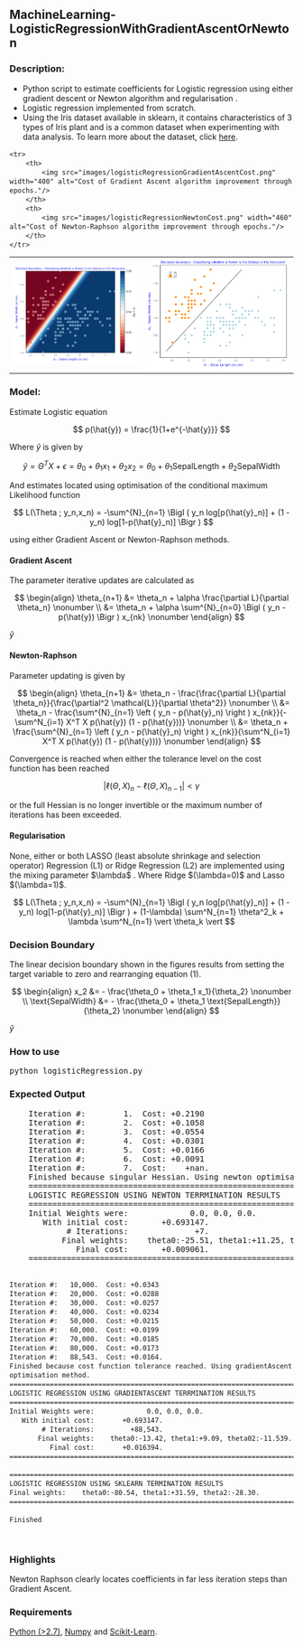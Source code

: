 <h2>MachineLearning-LogisticRegressionWithGradientAscentOrNewton</h2>
<h3>Description:</h3>
<ul style="list-style-type:disc">
	<li>Python script to estimate coefficients for Logistic regression using either gradient descent or Newton algorithm and regularisation . </li>
	<li>Logistic regression implemented from scratch.</li>
	<li>Using the Iris dataset available in sklearn, it contains characteristics of 3 types of Iris plant and is a common dataset when experimenting with data analysis. To learn more about the dataset, click <a href="https://archive.ics.uci.edu/ml/datasets/iris">here</a>.</li>
</ul>


<table style="max-width:100%;white-space:nowrap;">
	<tr>	
		<th>	    
			<img src="images/logisticRegressionBoundaryFancy.png" width="400" alt="A fancy view of Logistic regression boundary."/>
		</th>
		<th>	    
			<img src="images/logisticRegressionBoundarySimple.png" width="460" alt="A simple view of Logistic regression boundary."/>
		</th>
	</tr>
	
	<tr>	
		<th>	    
			<img src="images/logisticRegressionGradientAscentCost.png" width="400" alt="Cost of Gradient Ascent algorithm improvement through epochs."/>
		</th>
		<th>	    
			<img src="images/logisticRegressionNewtonCost.png" width="460" alt="Cost of Newton-Raphson algorithm improvement through epochs."/>
		</th>
	</tr>
	
</table>
  

<h3>Model:</h3>
Estimate Logistic equation

$$
   p(\hat{y}) = \frac{1}{1+e^{-\hat{y}}}
$$

Where $\hat{y}$ is given by 

$$
	\begin{equation}\label{eq:Hypothesis}
		\hat{y} = \Theta^T X + \epsilon = \theta_0 + \theta_1 x_1 + \theta_2 x_2 = \theta_0 + \theta_1 \text{SepalLength} +  \theta_2 \text{SepalWidth}
	\end{equation}
$$

And estimates located using optimisation of the conditional maximum Likelihood function

$$	
	L(\Theta ; y_n,x_n) = -\sum^{N}_{n=1}  \Bigl (  y_n log[p(\hat{y}_n)] + (1 - y_n) log[1-p(\hat{y}_n)]  \Bigr )
$$

using either Gradient Ascent or Newton-Raphson methods.
 
<h4>Gradient Ascent</h4> 
The parameter iterative updates are calculated as

$$
	\begin{align}
		\theta_{n+1} &= \theta_n + \alpha \frac{\partial L}{\partial \theta_n}   \nonumber \\
					 &= \theta_n + \alpha \sum^{N}_{n=0} \Bigl ( y_n - p(\hat{y}) \Bigr ) x_{nk} \nonumber
	\end{align}
$$

 $\hat{y}$ 
<h4>Newton-Raphson</h4> 

Parameter updating is given by

$$
	\begin{align}
		\theta_{n+1} 	&= \theta_n - \frac{\frac{\partial L}{\partial \theta_n}}{\frac{\partial^2 \mathcal{L}}{\partial \theta^2}} 					\nonumber \\
						&= \theta_n - \frac{\sum^{N}_{n=1} \left ( y_n - p(\hat{y}_n) \right ) x_{nk}}{-\sum^N_{i=1} X^T X p(\hat{y}) (1 - p(\hat{y}))} \nonumber \\
						&= \theta_n + \frac{\sum^{N}_{n=1} \left ( y_n - p(\hat{y}_n) \right ) x_{nk}}{\sum^N_{i=1} X^T X p(\hat{y}) (1 - p(\hat{y}))}  \nonumber
	\end{align}
$$

Convergence is reached when either the tolerance level on the cost function has been reached

$$	
		\vert \ell(\Theta,X)_{n} - \ell(\Theta,X)_{n-1} \vert \lt \gamma	
$$

or the full Hessian is no longer invertible or the maximum number of iterations has been exceeded.
 
  
<h4>Regularisation</h4> 
None, either or both LASSO (least absolute shrinkage and selection operator) Regression (L1) or Ridge Regression (L2) are implemented using the mixing parameter 
$\lambda$ 
. Where Ridge $(\lambda=0)$ and Lasso $(\lambda=1)$.
 
$$
    	L(\Theta ; y_n,x_n) = -\sum^{N}_{n=1}  \Bigl (  y_n log[p(\hat{y}_n)] + (1 - y_n) log[1-p(\hat{y}_n)]  \Bigr )  + (1-\lambda) \sum^N_{n=1} \theta^2_k + \lambda \sum^N_{n=1} \vert \theta_k \vert
$$ 
 
  
<h3>Decision Boundary</H3>
The linear decision boundary shown in the figures results from setting the target variable to zero and rearranging equation (1).

$$
	\begin{align}
		x_2 &= - \frac{\theta_0 + \theta_1 x_1}{\theta_2}								\nonumber \\
		\text{SepalWidth} &= - \frac{\theta_0 + \theta_1 \text{SepalLength}}{\theta_2}  \nonumber
	\end{align}
$$

  $\hat{y}$ 
<h3>How to use</h3>
<pre>
python logisticRegression.py
</pre>
		
		
<h3>Expected Output</h3>
<pre>
	Iteration #:        1.  Cost: +0.2190
	Iteration #:        2.  Cost: +0.1058
	Iteration #:        3.  Cost: +0.0554
	Iteration #:        4.  Cost: +0.0301
	Iteration #:        5.  Cost: +0.0166
	Iteration #:        6.  Cost: +0.0091
	Iteration #:        7.  Cost:    +nan.
	Finished because singular Hessian. Using newton optimisation method.
	================================================================================
	LOGISTIC REGRESSION USING NEWTON TERRMINATION RESULTS
	================================================================================
	Initial Weights were:             0.0, 0.0, 0.0.
	   With initial cost:       +0.693147.
			# Iterations:              +7.    
		   Final weights:    theta0:-25.51, theta1:+11.25, theta02:-11.283.
			  Final cost:       +0.009061.
	================================================================================

	Iteration #:   10,000.  Cost: +0.0343
	Iteration #:   20,000.  Cost: +0.0288
	Iteration #:   30,000.  Cost: +0.0257
	Iteration #:   40,000.  Cost: +0.0234
	Iteration #:   50,000.  Cost: +0.0215
	Iteration #:   60,000.  Cost: +0.0199
	Iteration #:   70,000.  Cost: +0.0185
	Iteration #:   80,000.  Cost: +0.0173
	Iteration #:   88,543.  Cost: +0.0164.
	Finished because cost function tolerance reached. Using gradientAscent optimisation method.
	================================================================================
	LOGISTIC REGRESSION USING GRADIENTASCENT TERRMINATION RESULTS
	================================================================================
	Initial Weights were:             0.0, 0.0, 0.0.
	   With initial cost:       +0.693147.
			# Iterations:         +88,543.    
		   Final weights:    theta0:-13.42, theta1:+9.09, theta02:-11.539.
			  Final cost:       +0.016394.
	================================================================================

	================================================================================
	LOGISTIC REGRESSION USING SKLEARN TERMINATION RESULTS
	Final weights:    theta0:-80.54, theta1:+31.59, theta2:-28.30.
	================================================================================

	Finished
</pre>

<h3>Highlights</h3>
Newton Raphson clearly locates coefficients in far less iteration steps than Gradient Ascent.


<h3>Requirements</h3>
 <p><a href="https://www.python.org/">Python (>2.7)</a>, <a href="http://www.numpy.org/">Numpy</a> and <a href="https://scikit-learn.org/stable/">Scikit-Learn</a>.</p>
 
 
 
 
